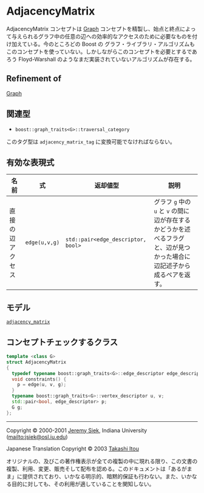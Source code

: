 # AdjacencyMatrix
AdjacencyMatrix コンセプトは [Graph](Graph.md.nolink) コンセプトを精製し、始点と終点によって与えられるグラフ中の任意の辺への効率的なアクセスのために必要なものを付け加えている。今のところどの Boost の グラフ・ライブラリ・アルゴリズムもこのコンセプトを使っていない。しかしながらこのコンセプトを必要とするであろう Floyd-Warshall のようなまだ実装されていないアルゴリズムが存在する。


## Refinement of
[Graph](Graph.md.nolink)


## 関連型
- `boost::graph_traits<G>::traversal_category`

このタグ型は `adjacency_matrix_tag` に変換可能でなければならない。


## 有効な表現式

| 名前 | 式 | 返却値型 | 説明 |
|------|----|----------|------|
| 直接の辺アクセス | `edge(u,v,g)` | `std::pair<edge_descriptor, bool>` | グラフ `g` 中の `u` と `v` の間に辺が存在するかどうかを述べるフラグと、辺が見つかった場合に辺記述子から成るペアを返す。 |


## モデル
[`adjacency_matrix`](adjacency_matrix.md)


## コンセプトチェックするクラス

```cpp
template <class G>
struct AdjacencyMatrix
{
  typedef typename boost::graph_traits<G>::edge_descriptor edge_descriptor;
  void constraints() {
    p = edge(u, v, g);
  }
  typename boost::graph_traits<G>::vertex_descriptor u, v;
  std::pair<bool, edge_descriptor> p;
  G g;
};
```


***
Copyright © 2000-2001 [Jeremy Siek](http://www.boost.org/doc/libs/1_31_0/people/jeremy_siek.htm), Indiana University (<mailto:jsiek@osl.iu.edu>)

Japanese Translation Copyright © 2003 [Takashi Itou](mailto:takashi-it@po6.nsk.ne.jp)

オリジナルの、及びこの著作権表示が全ての複製の中に現れる限り、この文書の複製、利用、変更、販売そして配布を認める。このドキュメントは「あるがまま」に提供されており、いかなる明示的、暗黙的保証も行わない。また、いかなる目的に対しても、その利用が適していることを関知しない。

